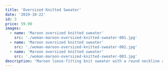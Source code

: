 ```yaml
---
title: 'Oversized Knitted Sweater'
date: '2019-10-22'
id: 3
price: 59.90
images:
  - name: 'Maroon oversized knitted sweater'
    src: './woman-maroon-oversized-knitted-sweater-001.jpg'
  - name: 'Maroon oversized knitted sweater'
    src: './woman-maroon-oversized-knitted-sweater-002.jpg'
  - name: 'Maroon oversized knitted sweater'
    src: './woman-maroon-oversized-knitted-sweater-003.jpg'
description: 'Maroon loose-fitting knit sweater with a round neckline and long sleeves'
---
```

